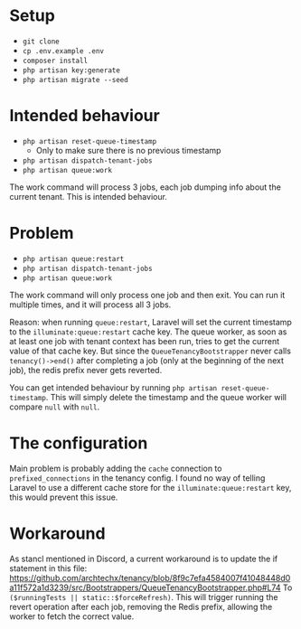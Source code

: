 # Setup

- `git clone`
- `cp .env.example .env`
- `composer install`
- `php artisan key:generate`
- `php artisan migrate --seed`

# Intended behaviour

- `php artisan reset-queue-timestamp`
  - Only to make sure there is no previous timestamp
- `php artisan dispatch-tenant-jobs`
- `php artisan queue:work`

The work command will process 3 jobs, each job dumping info about the current tenant.
This is intended behaviour.

# Problem

- `php artisan queue:restart`
- `php artisan dispatch-tenant-jobs`
- `php artisan queue:work`

The work command will only process one job and then exit. You can run it multiple times, and it will process all 3 jobs.

Reason: when running `queue:restart`, Laravel will set the current timestamp to the `illuminate:queue:restart` cache key.
The queue worker, as soon as at least one job with tenant context has been run, tries to get the current value of that cache key.
But since the `QueueTenancyBootstrapper` never calls `tenancy()->end()` after completing a job (only at the beginning of the next job),
the redis prefix never gets reverted.

You can get intended behaviour by running `php artisan reset-queue-timestamp`. This will simply delete the timestamp and the queue worker
will compare `null` with `null`.

# The configuration

Main problem is probably adding the `cache` connection to `prefixed_connections` in the tenancy config.
I found no way of telling Laravel to use a different cache store for the `illuminate:queue:restart` key, this would prevent this issue.

# Workaround

As stancl mentioned in Discord, a current workaround is to update the if statement in this file:
https://github.com/archtechx/tenancy/blob/8f9c7efa4584007f41048448d0a11f572a1d3239/src/Bootstrappers/QueueTenancyBootstrapper.php#L74
To `($runningTests || static::$forceRefresh)`.
This will trigger running the revert operation after each job, removing the Redis prefix, allowing the worker to fetch the correct value.


